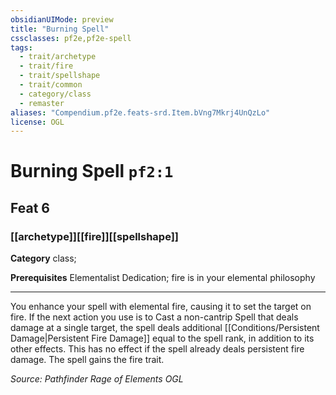 ```yaml
---
obsidianUIMode: preview
title: "Burning Spell"
cssclasses: pf2e,pf2e-spell
tags:
  - trait/archetype
  - trait/fire
  - trait/spellshape
  - trait/common
  - category/class
  - remaster
aliases: "Compendium.pf2e.feats-srd.Item.bVng7Mkrj4UnQzLo"
license: OGL
---
```

# Burning Spell `pf2:1`
## Feat 6
### [[archetype]][[fire]][[spellshape]]

**Category** class; 



**Prerequisites** Elementalist Dedication; fire is in your elemental philosophy
* * *
You enhance your spell with elemental fire, causing it to set the target on fire. If the next action you use is to Cast a non-cantrip Spell that deals damage at a single target, the spell deals additional [[Conditions/Persistent Damage|Persistent Fire Damage]] equal to the spell rank, in addition to its other effects. This has no effect if the spell already deals persistent fire damage. The spell gains the fire trait.

*Source: Pathfinder Rage of Elements*
*OGL*